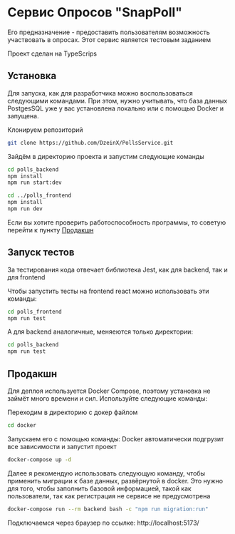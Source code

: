 
# Сервис Опросов "SnapPoll"

Его предназначение - предоставить пользователям возможность участвовать в опросах. Этот сервис является тестовым заданием

Проект сделан на TypeScrips


## Установка

Для запуска, как для разработчика можно воспользоваться следующими командами. При этом, нужно учитывать, что база данных PostgesSQL уже у вас установлена локально или с помощью Docker и запущена.


Клонируем репозиторий
```bash
git clone https://github.com/DzeinX/PollsService.git
```
Зайдём в директорию проекта и запустим следующие команды
```bash
cd polls_backend
npm install
npm run start:dev

cd ../polls_frontend
npm install
npm run dev
```
Если вы хотите проверить работоспособность программы, то советую перейти к пункту [Продакшн](#Продакшн)
## Запуск тестов

За тестирования кода отвечает библиотека Jest, как для backend, так и для frontend

Чтобы запустить тесты на frontend react можно использовать эти команды:

```bash
cd polls_frontend
npm run test
```

А для backend аналогичные, меняеются только директории:

```bash
cd polls_backend
npm run test
```

## Продакшн

Для деплоя используется Docker Compose, поэтому установка не займёт много времени и сил. Используйте следующие команды:


Переходим в директорию с докер файлом
```bash
cd docker
```

Запускаем его с помощью команды: Docker автоматически подгрузит все зависимости и запустит проект
```bash
docker-compose up -d
```
Далее я рекомендую использовать следующую команду, чтобы применить миграции к базе данных, развёрнутой в docker. Это нужно для того, чтобы заполнить базовой информацией, такой как пользователи, так как регистрация не сервисе не предусмотрена 
```bash
docker-compose run --rm backend bash -c "npm run migration:run"
```
Подключаемся через браузер по ссылке: http://localhost:5173/
